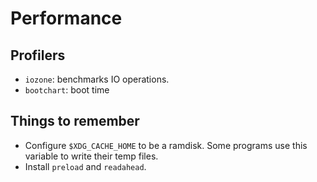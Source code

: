 # Performance
## Profilers
* `iozone`: benchmarks IO operations.
* `bootchart`: boot time

## Things to remember
* Configure `$XDG_CACHE_HOME` to be a ramdisk. Some programs use this variable to write their temp files.
* Install `preload` and `readahead`.
